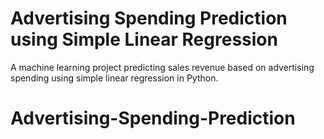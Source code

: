 # Advertising Spending Prediction using Simple Linear Regression

A machine learning project predicting sales revenue based on advertising spending using simple linear regression in Python.
# Advertising-Spending-Prediction

